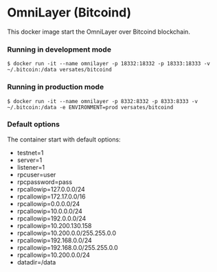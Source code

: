 # OmniLayer (Bitcoind)
This docker image start the OmniLayer over Bitcoind blockchain.

### Running in development mode
```
$ docker run -it --name omnilayer -p 18332:18332 -p 18333:18333 -v ~/.bitcoin:/data versates/bitcoind
```

### Running in production mode
```
$ docker run -it --name omnilayer -p 8332:8332 -p 8333:8333 -v ~/.bitcoin:/data -e ENVIRONMENT=prod versates/bitcoind
```

### Default options
The container start with default options:
- testnet=1
- server=1
- listener=1
- rpcuser=user
- rpcpassword=pass
- rpcallowip=127.0.0.0/24
- rpcallowip=172.17.0.0/16
- rpcallowip=0.0.0.0/24
- rpcallowip=10.0.0.0/24
- rpcallowip=192.0.0.0/24
- rpcallowip=10.200.130.158
- rpcallowip=10.200.0.0/255.255.0.0
- rpcallowip=192.168.0.0/24
- rpcallowip=192.168.0.0/255.255.0.0
- rpcallowip=10.200.0.0/24
- datadir=/data
